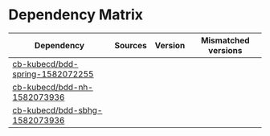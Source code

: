 # Dependency Matrix

Dependency | Sources | Version | Mismatched versions
---------- | ------- | ------- | -------------------
[cb-kubecd/bdd-spring-1582072255](https://github.com/cb-kubecd/bdd-spring-1582072255.git) |  | []() | 
[cb-kubecd/bdd-nh-1582073936](https://github.com/cb-kubecd/bdd-nh-1582073936.git) |  | []() | 
[cb-kubecd/bdd-sbhg-1582073936](https://github.com/cb-kubecd/bdd-sbhg-1582073936.git) |  | []() | 
